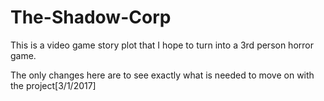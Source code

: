 # The-Shadow-Corp
This is a video game story plot that I hope to turn into a 3rd person horror game.

The only changes here are to see exactly what is needed to move on with the project[3/1/2017]
